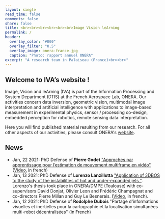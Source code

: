 ```yaml
---
layout: single
read_time: false
comments: false
share: false
title: <br><br><br><br><br><br>Image Vision leArning
permalink: /
header:
  overlay_color: "#000"
  overlay_filter: "0.5"
  overlay_image: onera-france.jpg
  caption: "Photo: rapport annuel ONERA"
excerpt: "A research team in Palaiseau (France)<br><br>"
---
```



## Welcome to IVA’s website !

Image, Vision and leArning (IVA) is part of the Information Processing and System Department (DTIS) at the French Aerospace Lab, ONERA. Our activities concern data inversion, geometric vision, multimodal image interpretation and artificial intelligence with applications to image-based measurement in experimental physics, sensor / processing co-design, embedded perception for robotics, remote sensing data interpretation.

Here you will find published material resulting from our research. For all other aspects of our activities, please consult ONERA's [website](http://www.onera.fr).

## News
* Jan, 22 2021: PhD Defense of **Pierre Godet** ["Approches par apprentissage pour l’estimation de
mouvement multiframe en vidéo"](http://www.theses.fr/s188700) ([Video](https://youtu.be/ptRCoC66CCc), in french)
* Jan, 13 2021: PhD Defense of **Lorenzo Lanzillotta** ["Application of 3DBOS to the study of the instabilities of hot and under-expanded jets
"](http://www.theses.fr/s260790). Lorenzo's thesis took place in ONERA/DMPE (Toulouse) with co-supervisors David Donjat, Olivier Leon and Frédéric Champagnat and co-directors Pierre Millan and Guy Le Besnerais. ([Video](https://youtu.be/c_zy13D2ULY), in french).
* Jan, 12 2021: PhD Defense of **Rodolphe Dubois** "Partage d'informations visuelles et inertielles pour la cartographie et la localisation simultanées multi-robot décentralisées" (in French)

